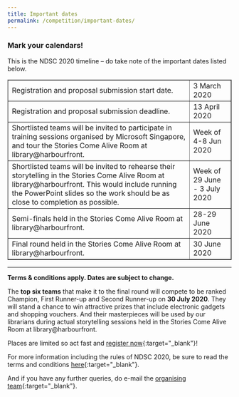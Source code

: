 ```yaml
---
title: Important dates
permalink: /competition/important-dates/
---
```


### Mark your calendars!

This is the NDSC 2020 timeline – do take note of the important dates listed below.

<table style="width: 100%;" border="1">
	<tbody>
		<tr>
			<td>Registration and proposal submission start date.</td>
			<td>3 March 2020</td>
		</tr>
		<tr>
			<td>Registration and proposal submission deadline.</td>
			<td>13 April 2020</td>
		</tr>
		<tr>
			<td>Shortlisted teams will be invited to participate in training sessions organised by Microsoft Singapore, and tour the Stories Come Alive Room at library@harbourfront.</td>
			<td>Week of 4-8 Jun 2020</td>
		</tr>
		<tr>
			<td>Shortlisted teams will be invited to rehearse their storytelling in the Stories Come Alive Room at library@harbourfront. This would include running the PowerPoint slides so the work should be as close to completion as possible.</td>
			<td>Week of 29 June - 3 July 2020</td>
		</tr>
		<tr>
			<td>Semi-finals held in the Stories Come Alive Room at library@harbourfront.</td>
			<td>28-29 June 2020</td>
		</tr>
		<tr>
			<td>Final round held in the Stories Come Alive Room at library@harbourfront.</td>
			<td>30 June 2020</td>
		</tr>
	</tbody>
</table>

<hr/>

**Terms & conditions apply. Dates are subject to change.**

The **top six teams** that make it to the final round will compete to be ranked Champion, First Runner-up and Second Runner-up on **30 July 2020**. They will stand a chance to win attractive prizes that include electronic gadgets and shopping vouchers. And their masterpieces will be used by our librarians during actual storytelling sessions held in the Stories Come Alive Room at library@harbourfront. 

Places are limited so act fast and [register now](#){:target="_blank"}! 

For more information including the rules of NDSC 2020, be sure to read the terms and conditions [here](#){:target="_blank"}. 

And if you have any further queries, do e-mail the [organising team](#){:target="_blank"}.